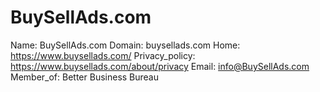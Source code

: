 
# BuySellAds.com

Name: BuySellAds.com
Domain: buysellads.com
Home: https://www.buysellads.com/
Privacy_policy: https://www.buysellads.com/about/privacy
Email: info@BuySellAds.com
Member_of: Better Business Bureau
